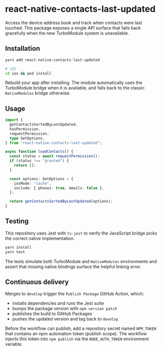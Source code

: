 # react-native-contacts-last-updated

Access the device address book and track when contacts were last touched. This package exposes a single API surface that falls back gracefully when the new TurboModule system is unavailable.

## Installation

```sh
yarn add react-native-contacts-last-updated

# iOS
cd ios && pod install
```

Rebuild your app after installing. The module automatically uses the TurboModule bridge when it is available, and falls back to the classic `NativeModules` bridge otherwise.

## Usage

```ts
import {
  getContactsSortedByLastUpdated,
  hasPermission,
  requestPermission,
  type GetOptions,
} from "react-native-contacts-last-updated";

async function loadContacts() {
  const status = await requestPermission();
  if (status !== "granted") {
    return [];
  }

  const options: GetOptions = {
    iosMode: "cache",
    include: { phones: true, emails: false },
  };

  return getContactsSortedByLastUpdated(options);
}
```

## Testing

This repository uses Jest with `ts-jest` to verify the JavaScript bridge picks the correct native implementation.

```sh
yarn install
yarn test
```

The tests simulate both TurboModule and `NativeModules` environments and assert that missing native bindings surface the helpful linking error.

## Continuous delivery

Merges to `develop` trigger the `Publish Package` GitHub Action, which:

- installs dependencies and runs the Jest suite
- bumps the package version with `npm version patch`
- publishes the build to GitHub Packages
- pushes the updated version and tag back to `develop`

Before the workflow can publish, add a repository secret named `NPM_TOKEN` that contains an npm automation token (publish scope). The workflow injects this token into `npm publish` via the `NODE_AUTH_TOKEN` environment variable.
